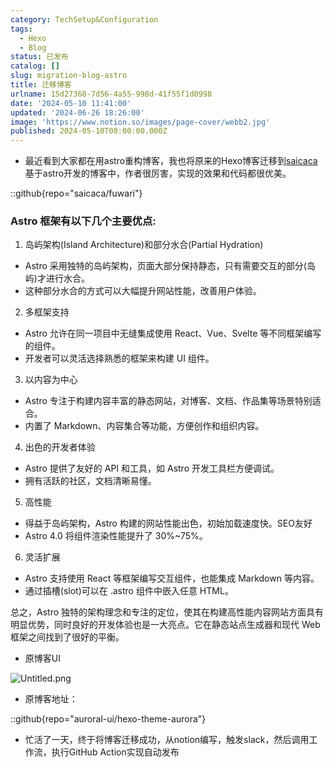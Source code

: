 ```yaml
---
category: TechSetup&Configuration
tags:
  - Hexo
  - Blog
status: 已发布
catalog: []
slug: migration-blog-astro
title: 迁移博客
urlname: 15d27368-7d56-4a55-998d-41f55f1d0998
date: '2024-05-10 11:41:00'
updated: '2024-06-26 18:26:00'
image: 'https://www.notion.so/images/page-cover/webb2.jpg'
published: 2024-05-10T08:00:00.000Z
---
```

- 最近看到大家都在用astro重构博客，我也将原来的Hexo博客迁移到[saicaca](https://github.com/saicaca/fuwari)基于astro开发的博客中，作者很厉害，实现的效果和代码都很优美。

::github{repo="saicaca/fuwari"}


### Astro 框架有以下几个主要优点:



1. 岛屿架构(Island Architecture)和部分水合(Partial Hydration)
- Astro 采用独特的岛屿架构，页面大部分保持静态，只有需要交互的部分(岛屿)才进行水合。
- 这种部分水合的方式可以大幅提升网站性能，改善用户体验。

2. 多框架支持
- Astro 允许在同一项目中无缝集成使用 React、Vue、Svelte 等不同框架编写的组件。
- 开发者可以灵活选择熟悉的框架来构建 UI 组件。

3. 以内容为中心
- Astro 专注于构建内容丰富的静态网站，对博客、文档、作品集等场景特别适合。
- 内置了 Markdown、内容集合等功能，方便创作和组织内容。

4. 出色的开发者体验
- Astro 提供了友好的 API 和工具，如 Astro 开发工具栏方便调试。
- 拥有活跃的社区，文档清晰易懂。

5. 高性能
- 得益于岛屿架构，Astro 构建的网站性能出色，初始加载速度快。SEO友好
- Astro 4.0 将组件渲染性能提升了 30%~75%。

6. 灵活扩展
- Astro 支持使用 React 等框架编写交互组件，也能集成 Markdown 等内容。
- 通过插槽(slot)可以在 .astro 组件中嵌入任意 HTML。

总之，Astro 独特的架构理念和专注的定位，使其在构建高性能内容网站方面具有明显优势，同时良好的开发体验也是一大亮点。它在静态站点生成器和现代 Web 框架之间找到了很好的平衡。

- 原博客UI

![Untitled.png](https://prod-files-secure.s3.us-west-2.amazonaws.com/5d24fe63-e567-4804-86f9-9fdc62e13082/3d59c350-432a-4fb6-a08f-0638fef2026e/Untitled.png?X-Amz-Algorithm=AWS4-HMAC-SHA256&X-Amz-Content-Sha256=UNSIGNED-PAYLOAD&X-Amz-Credential=ASIAZI2LB4663Y326C2J%2F20250228%2Fus-west-2%2Fs3%2Faws4_request&X-Amz-Date=20250228T213323Z&X-Amz-Expires=3600&X-Amz-Security-Token=IQoJb3JpZ2luX2VjEFsaCXVzLXdlc3QtMiJHMEUCIQCYWQG5WfoDL5ratxFsqqNYta5Ohxdu18vPq%2BeimKzuSgIgCu1V2QCBcCqVj%2FP1DtQnVxoGlfiHtPl2toMG47B7c2wqiAQIlP%2F%2F%2F%2F%2F%2F%2F%2F%2F%2FARAAGgw2Mzc0MjMxODM4MDUiDMUIN1lEg0%2B4h8MDiSrcAySK4oyi3C3YtQBk5bpyWYbAUUgufOBW2kXNpOYBRog0mZyEG1BMw4qmXU%2FYbXzTsZDjbW6ktpslQsFayv3ciyXei4VjRCEt7Jh4Y1nUO%2FMZ1CyY%2FPeI2tvjkCY590gKY5mLUI89vGFBYcRrNj89Veta5vNcC%2FSsD0kwmg0ERlXRYB3mz1bkFp%2F%2FDakPy%2Fv%2F6EY4CBYBV%2BfVXUM9cjfDEbiZDOC%2FKKVB0lawFdzj8zoHFh3BfScZm%2Fxqo6RSjn3FQIKqbw9MjkrRkhtaMLBim7ycoYaML%2FcEEpImbLPOhxGAoAizm2OvJm8nar2EHjATDqOuQFBaLSbrWFfbez9q%2Fr2F4R2Kkio0HWL0r6O0sWVkkEhGeaG2e9mu8Ew4G%2BgmYmmORoxN17YsKt%2BVbIJWt7cDh9i%2BqpKxKz9tgOb5JJBZUP3pkNI8WjtW%2FwK8wnuWyT0LBorz1eLxlnVtoAQGI9ULygjZ7%2FSXU3B1eh3JbcL96HDwAMU2Vf2EF04BsexdzQGf9oqjN6yRX8zMtS2UVHKEF8jI8lBSHyYDjYXAkbMVYUyBGcmbhhPVpe8GUEFBQxqKbsB2F9%2F2yif6SqoExn11lDw3btN4rfPjQKwp3RS8ZXzEZJ43IkAoba2vMI6KiL4GOqUBwzCcfW91Abxj70VtzJqoRgVgKTDdFO567nUaTAewdXlJ5EZOBNXNzILWeMipc9KKH6yAdbWlhyzPC%2BVpAjVqTbYCFKdj8%2FUtyrePXlQkv1oNJhPPhGaF6LQuwYovf72ukoJ1rjevq6VI1u3RyUaptNvQ%2BbSmrkhVljlu6KkYR16VQeUztvJ77cpphDLZ64Hq9XzPJ6%2FeGMnne6A%2BjA4Q8PLqh%2F96&X-Amz-Signature=25f865a24f52b05bc6372a99e1715729440e354348cf54bf3be89fca041c023c&X-Amz-SignedHeaders=host&x-id=GetObject)

- 原博客地址：

::github{repo="auroral-ui/hexo-theme-aurora"}

- 忙活了一天，终于将博客迁移成功，从notion编写，触发slack，然后调用工作流，执行GitHub Action实现自动发布

